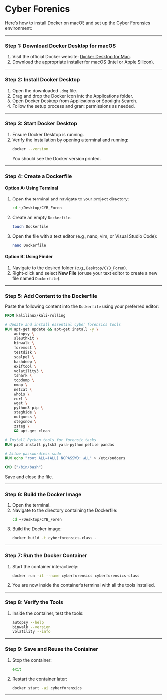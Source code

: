 # Cyber Forenics
Here’s how to install Docker on macOS and set up the Cyber Forensics environment:

---

### **Step 1: Download Docker Desktop for macOS**
1. Visit the official Docker website: [Docker Desktop for Mac](https://www.docker.com/products/docker-desktop/).
2. Download the appropriate installer for macOS (Intel or Apple Silicon).

---

### **Step 2: Install Docker Desktop**
1. Open the downloaded `.dmg` file.
2. Drag and drop the Docker icon into the Applications folder.
3. Open Docker Desktop from Applications or Spotlight Search.
4. Follow the setup process and grant permissions as needed.

---

### **Step 3: Start Docker Desktop**
1. Ensure Docker Desktop is running.
2. Verify the installation by opening a terminal and running:
   ```bash
   docker --version
   ```
   You should see the Docker version printed.

---

### **Step 4: Create a Dockerfile**
#### **Option A: Using Terminal**
1. Open the terminal and navigate to your project directory:
   ```bash
   cd ~/Desktop/CYB_Foren
   ```
2. Create an empty `Dockerfile`:
   ```bash
   touch Dockerfile
   ```
3. Open the file with a text editor (e.g., nano, vim, or Visual Studio Code):
   ```bash
   nano Dockerfile
   ```

#### **Option B: Using Finder**
1. Navigate to the desired folder (e.g., `Desktop/CYB_Foren`).
2. Right-click and select **New File** (or use your text editor to create a new file named `Dockerfile`).

---

### **Step 5: Add Content to the Dockerfile**
Paste the following content into the `Dockerfile` using your preferred editor:

```dockerfile
FROM kalilinux/kali-rolling

# Update and install essential cyber forensics tools
RUN apt-get update && apt-get install -y \
    autopsy \
    sleuthkit \
    binwalk \
    foremost \
    testdisk \
    scalpel \
    hashdeep \
    exiftool \
    volatility3 \
    tshark \
    tcpdump \
    nmap \
    netcat \
    whois \
    curl \
    wget \
    python3-pip \
    steghide \
    outguess \
    stegsnow \
    zsteg \
    && apt-get clean

# Install Python tools for forensic tasks
RUN pip3 install pytsk3 yara-python pefile pandas

# Allow passwordless sudo
RUN echo "root ALL=(ALL) NOPASSWD: ALL" > /etc/sudoers

CMD ["/bin/bash"]
```

Save and close the file.

---

### **Step 6: Build the Docker Image**
1. Open the terminal.
2. Navigate to the directory containing the Dockerfile:
   ```bash
   cd ~/Desktop/CYB_Foren
   ```
3. Build the Docker image:
   ```bash
   docker build -t cyberforensics-class .
   ```

---

### **Step 7: Run the Docker Container**
1. Start the container interactively:
   ```bash
   docker run -it --name cyberforensics cyberforensics-class
   ```
2. You are now inside the container’s terminal with all the tools installed.

---

### **Step 8: Verify the Tools**
1. Inside the container, test the tools:
   ```bash
   autopsy --help
   binwalk --version
   volatility --info
   ```

---

### **Step 9: Save and Reuse the Container**
1. Stop the container:
   ```bash
   exit
   ```
2. Restart the container later:
   ```bash
   docker start -ai cyberforensics
   ```

---

